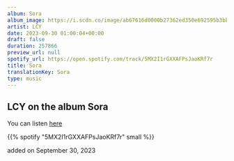 ```yaml
---
album: Sora
album_image: https://i.scdn.co/image/ab67616d0000b27362ed350e692595b3bbb77a70
artist: LCY
date: 2023-09-30 01:00:04+00:00
draft: false
duration: 257866
preview_url: null
spotify_url: https://open.spotify.com/track/5MX2I1rGXXAFPsJaoKRf7r
title: Sora
translationKey: Sora
type: music
---
```


## LCY on the album Sora

You can listen [here](https://open.spotify.com/track/5MX2I1rGXXAFPsJaoKRf7r)

{{% spotify "5MX2I1rGXXAFPsJaoKRf7r" small %}}

added on September 30, 2023